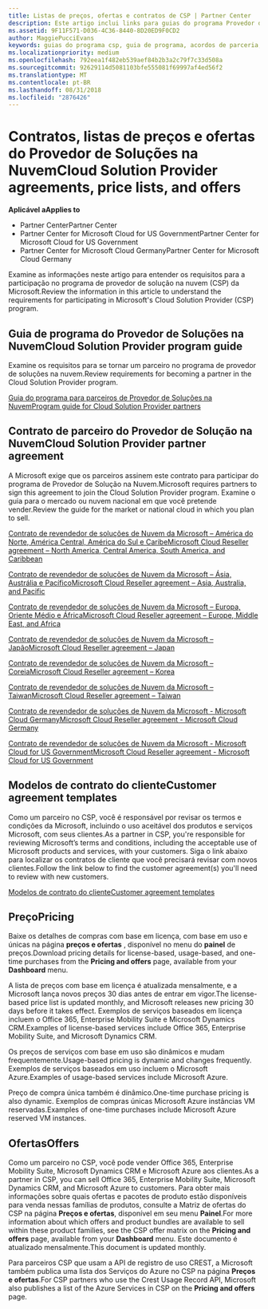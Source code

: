 ```yaml
---
title: Listas de preços, ofertas e contratos de CSP | Partner Center
description: Este artigo inclui links para guias do programa Provedor de Soluções na Nuvem, contratos de parceiro, contratos do cliente, listas de preços e ofertas.
ms.assetid: 9F11F571-D036-4C36-8440-8D20ED9F0CD2
author: MaggiePucciEvans
keywords: guias do programa csp, guia de programa, acordos de parceria, contrato do cliente, listas de preço, ofertas
ms.localizationpriority: medium
ms.openlocfilehash: 792eea1f482eb539aef84b2b3a2c79f7c33d508a
ms.sourcegitcommit: 92629114d5081103bfe555081f69997af4ed56f2
ms.translationtype: MT
ms.contentlocale: pt-BR
ms.lasthandoff: 08/31/2018
ms.locfileid: "2876426"
---
```

# <a name="cloud-solution-provider-agreements-price-lists-and-offers"></a><span data-ttu-id="2c0a6-104">Contratos, listas de preços e ofertas do Provedor de Soluções na Nuvem</span><span class="sxs-lookup"><span data-stu-id="2c0a6-104">Cloud Solution Provider agreements, price lists, and offers</span></span>

**<span data-ttu-id="2c0a6-105">Aplicável a</span><span class="sxs-lookup"><span data-stu-id="2c0a6-105">Applies to</span></span>**

-  <span data-ttu-id="2c0a6-106">Partner Center</span><span class="sxs-lookup"><span data-stu-id="2c0a6-106">Partner Center</span></span>
-  <span data-ttu-id="2c0a6-107">Partner Center for Microsoft Cloud for US Government</span><span class="sxs-lookup"><span data-stu-id="2c0a6-107">Partner Center for Microsoft Cloud for US Government</span></span>
-  <span data-ttu-id="2c0a6-108">Partner Center for Microsoft Cloud Germany</span><span class="sxs-lookup"><span data-stu-id="2c0a6-108">Partner Center for Microsoft Cloud Germany</span></span>


<span data-ttu-id="2c0a6-109">Examine as informações neste artigo para entender os requisitos para a participação no programa de provedor de solução na nuvem (CSP) da Microsoft.</span><span class="sxs-lookup"><span data-stu-id="2c0a6-109">Review the information in this article to understand the requirements for participating in Microsoft's Cloud Solution Provider (CSP) program.</span></span> 

## <a href="" id="programguide"></a><span data-ttu-id="2c0a6-110">Guia de programa do Provedor de Soluções na Nuvem</span><span class="sxs-lookup"><span data-stu-id="2c0a6-110">Cloud Solution Provider program guide</span></span>


<span data-ttu-id="2c0a6-111">Examine os requisitos para se tornar um parceiro no programa de provedor de soluções na nuvem.</span><span class="sxs-lookup"><span data-stu-id="2c0a6-111">Review requirements for becoming a partner in the Cloud Solution Provider program.</span></span>

[<span data-ttu-id="2c0a6-112">Guia do programa para parceiros de Provedor de Soluções na Nuvem</span><span class="sxs-lookup"><span data-stu-id="2c0a6-112">Program guide for Cloud Solution Provider partners</span></span>](http://go.microsoft.com/fwlink/p/?LinkId=617100)

## <a href="" id="partneragreement"></a><span data-ttu-id="2c0a6-113">Contrato de parceiro do Provedor de Solução na Nuvem</span><span class="sxs-lookup"><span data-stu-id="2c0a6-113">Cloud Solution Provider partner agreement</span></span>


<span data-ttu-id="2c0a6-114">A Microsoft exige que os parceiros assinem este contrato para participar do programa de Provedor de Solução na Nuvem.</span><span class="sxs-lookup"><span data-stu-id="2c0a6-114">Microsoft requires partners to sign this agreement to join the Cloud Solution Provider program.</span></span> <span data-ttu-id="2c0a6-115">Examine o guia para o mercado ou nuvem nacional em que você pretende vender.</span><span class="sxs-lookup"><span data-stu-id="2c0a6-115">Review the guide for the market or national cloud in which you plan to sell.</span></span>

[<span data-ttu-id="2c0a6-116">Contrato de revendedor de soluções de Nuvem da Microsoft – América do Norte, América Central, América do Sul e Caribe</span><span class="sxs-lookup"><span data-stu-id="2c0a6-116">Microsoft Cloud Reseller agreement – North America, Central America, South America, and Caribbean</span></span>](http://download.microsoft.com/download/2/C/8/2C8CAC17-FCE7-4F51-9556-4D77C7022DF5/MCRA2018_AOC_ENG_Sep2018_CR.pdf)

[<span data-ttu-id="2c0a6-117">Contrato de revendedor de soluções de Nuvem da Microsoft – Ásia, Austrália e Pacífico</span><span class="sxs-lookup"><span data-stu-id="2c0a6-117">Microsoft Cloud Reseller agreement – Asia, Australia, and Pacific</span></span>](http://download.microsoft.com/download/2/C/8/2C8CAC17-FCE7-4F51-9556-4D77C7022DF5/MCRA2018_APOC_ENG_Sep2018_CR.pdf)

[<span data-ttu-id="2c0a6-118">Contrato de revendedor de soluções de Nuvem da Microsoft – Europa, Oriente Médio e África</span><span class="sxs-lookup"><span data-stu-id="2c0a6-118">Microsoft Cloud Reseller agreement – Europe, Middle East, and Africa</span></span>](http://download.microsoft.com/download/2/C/8/2C8CAC17-FCE7-4F51-9556-4D77C7022DF5/MCRA2018_EOC_ENG_Sep2018_CR.pdf)

[<span data-ttu-id="2c0a6-119">Contrato de revendedor de soluções de Nuvem da Microsoft – Japão</span><span class="sxs-lookup"><span data-stu-id="2c0a6-119">Microsoft Cloud Reseller agreement – Japan</span></span>](http://download.microsoft.com/download/2/C/8/2C8CAC17-FCE7-4F51-9556-4D77C7022DF5/MCRA2018_JPN_ENG_Sep2018_CR.pdf)

[<span data-ttu-id="2c0a6-120">Contrato de revendedor de soluções de Nuvem da Microsoft – Coreia</span><span class="sxs-lookup"><span data-stu-id="2c0a6-120">Microsoft Cloud Reseller agreement – Korea</span></span>](http://download.microsoft.com/download/2/C/8/2C8CAC17-FCE7-4F51-9556-4D77C7022DF5/MCRA2018_KOR_ENG_Sep2018_CR.pdf)

[<span data-ttu-id="2c0a6-121">Contrato de revendedor de soluções de Nuvem da Microsoft – Taiwan</span><span class="sxs-lookup"><span data-stu-id="2c0a6-121">Microsoft Cloud Reseller agreement – Taiwan</span></span>](http://download.microsoft.com/download/2/C/8/2C8CAC17-FCE7-4F51-9556-4D77C7022DF5/MCRA2018_TAI_ENG_Sep2018_CR.pdf)

[<span data-ttu-id="2c0a6-122">Contrato de revendedor de soluções de Nuvem da Microsoft - Microsoft Cloud Germany</span><span class="sxs-lookup"><span data-stu-id="2c0a6-122">Microsoft Cloud Reseller agreement - Microsoft Cloud Germany</span></span>](http://download.microsoft.com/download/2/C/8/2C8CAC17-FCE7-4F51-9556-4D77C7022DF5/MCRA2018_EOC_GER_ENG_Sep2018_GermanCloud_CR.pdf)

[<span data-ttu-id="2c0a6-123">Contrato de revendedor de soluções de Nuvem da Microsoft - Microsoft Cloud for US Government</span><span class="sxs-lookup"><span data-stu-id="2c0a6-123">Microsoft Cloud Reseller agreement - Microsoft Cloud for US Government</span></span>](http://download.microsoft.com/download/2/C/8/2C8CAC17-FCE7-4F51-9556-4D77C7022DF5/MCRA2018_AOC_USGCC_ENG_Sep2018_CR.pdf)

## <a href="" id="customeragreementtemplate"></a><span data-ttu-id="2c0a6-124">Modelos de contrato do cliente</span><span class="sxs-lookup"><span data-stu-id="2c0a6-124">Customer agreement templates</span></span>


<span data-ttu-id="2c0a6-125">Como um parceiro no CSP, você é responsável por revisar os termos e condições da Microsoft, incluindo o uso aceitável dos produtos e serviços Microsoft, com seus clientes.</span><span class="sxs-lookup"><span data-stu-id="2c0a6-125">As a partner in CSP, you're responsible for reviewing Microsoft’s terms and conditions, including the acceptable use of Microsoft products and services, with your customers.</span></span> <span data-ttu-id="2c0a6-126">Siga o link abaixo para localizar os contratos de cliente que você precisará revisar com novos clientes.</span><span class="sxs-lookup"><span data-stu-id="2c0a6-126">Follow the link below to find the customer agreement(s) you'll need to review with new customers.</span></span> 

[<span data-ttu-id="2c0a6-127">Modelos de contrato do cliente</span><span class="sxs-lookup"><span data-stu-id="2c0a6-127">Customer agreement templates</span></span>](agreements.md)

## <a name="pricing"></a><span data-ttu-id="2c0a6-128">Preço</span><span class="sxs-lookup"><span data-stu-id="2c0a6-128">Pricing</span></span>


<span data-ttu-id="2c0a6-129">Baixe os detalhes de compras com base em licença, com base em uso e únicas na página **preços e ofertas** , disponível no menu do **painel** de preços.</span><span class="sxs-lookup"><span data-stu-id="2c0a6-129">Download pricing details for license-based, usage-based, and one-time purchases from the **Pricing and offers** page, available from your **Dashboard** menu.</span></span> 

<span data-ttu-id="2c0a6-130">A lista de preços com base em licença é atualizada mensalmente, e a Microsoft lança novos preços 30 dias antes de entrar em vigor.</span><span class="sxs-lookup"><span data-stu-id="2c0a6-130">The license-based price list is updated monthly, and Microsoft releases new pricing 30 days before it takes effect.</span></span> <span data-ttu-id="2c0a6-131">Exemplos de serviços baseados em licença incluem o Office 365, Enterprise Mobility Suite e Microsoft Dynamics CRM.</span><span class="sxs-lookup"><span data-stu-id="2c0a6-131">Examples of license-based services include Office 365, Enterprise Mobility Suite, and Microsoft Dynamics CRM.</span></span> 

<span data-ttu-id="2c0a6-132">Os preços de serviços com base em uso são dinâmicos e mudam frequentemente.</span><span class="sxs-lookup"><span data-stu-id="2c0a6-132">Usage-based pricing is dynamic and changes frequently.</span></span> <span data-ttu-id="2c0a6-133">Exemplos de serviços baseados em uso incluem o Microsoft Azure.</span><span class="sxs-lookup"><span data-stu-id="2c0a6-133">Examples of usage-based services include Microsoft Azure.</span></span>

<span data-ttu-id="2c0a6-134">Preço de compra única também é dinâmico.</span><span class="sxs-lookup"><span data-stu-id="2c0a6-134">One-time purchase pricing is also dynamic.</span></span> <span data-ttu-id="2c0a6-135">Exemplos de compras únicas Microsoft Azure instâncias VM reservadas.</span><span class="sxs-lookup"><span data-stu-id="2c0a6-135">Examples of one-time purchases include Microsoft Azure reserved VM instances.</span></span> 


## <a name="offers"></a><span data-ttu-id="2c0a6-136">Ofertas</span><span class="sxs-lookup"><span data-stu-id="2c0a6-136">Offers</span></span>


<span data-ttu-id="2c0a6-137">Como um parceiro no CSP, você pode vender Office 365, Enterprise Mobility Suite, Microsoft Dynamics CRM e Microsoft Azure aos clientes.</span><span class="sxs-lookup"><span data-stu-id="2c0a6-137">As a partner in CSP, you can sell Office 365, Enterprise Mobility Suite, Microsoft Dynamics CRM, and Microsoft Azure to customers.</span></span> <span data-ttu-id="2c0a6-138">Para obter mais informações sobre quais ofertas e pacotes de produto estão disponíveis para venda nessas famílias de produtos, consulte a Matriz de ofertas do CSP na página **Preços e ofertas**, disponível em seu menu **Painel**.</span><span class="sxs-lookup"><span data-stu-id="2c0a6-138">For more information about which offers and product bundles are available to sell within these product families, see the CSP offer matrix on the **Pricing and offers** page, available from your **Dashboard** menu.</span></span> <span data-ttu-id="2c0a6-139">Este documento é atualizado mensalmente.</span><span class="sxs-lookup"><span data-stu-id="2c0a6-139">This document is updated monthly.</span></span>

<span data-ttu-id="2c0a6-140">Para parceiros CSP que usam a API de registro de uso CREST, a Microsoft também publica uma lista dos Serviços do Azure no CSP na página **Preços e ofertas**.</span><span class="sxs-lookup"><span data-stu-id="2c0a6-140">For CSP partners who use the Crest Usage Record API, Microsoft also publishes a list of the Azure Services in CSP on the **Pricing and offers** page.</span></span>



